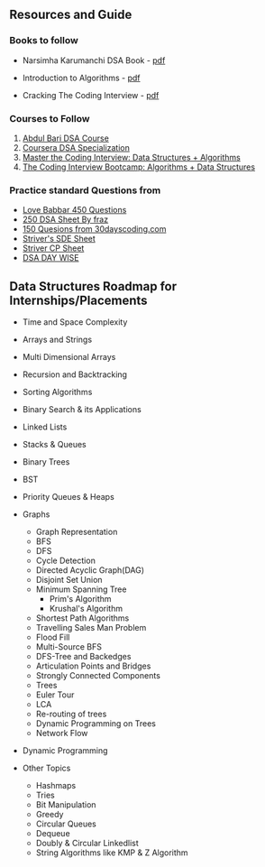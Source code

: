 ## Resources and Guide

### Books to follow

 * Narsimha Karumanchi DSA Book - [pdf](http://www.dhimangaurav.com/docs/data.pdf)
 * Introduction to Algorithms - [pdf]()

 * Cracking The Coding Interview - [pdf]()

### Courses to Follow

1) [Abdul Bari DSA Course](https://www.udemy.com/course/datastructurescncpp/)
2) [Coursera DSA Specialization](https://www.coursera.org/specializations/data-structures-algorithms)
3) [Master the Coding Interview: Data Structures + Algorithms](https://www.udemy.com/course/master-the-coding-interview-data-structures-algorithms/)
4) [The Coding Interview Bootcamp: Algorithms + Data Structures](https://www.udemy.com/course/coding-interview-bootcamp-algorithms-and-data-structure/)


### Practice standard Questions from

   - [Love Babbar 450 Questions](https://docs.google.com/spreadsheets/d/1FMdN_OCfOI0iAeDlqswCiC2DZzD4nPsb/edit#gid=1773184282)
   - [250 DSA Sheet By fraz](https://docs.google.com/spreadsheets/d/1puwzMECvMeq5mn_6xsfd84gmpDABi80384QkwLYnMlk/edit#gid=0)
   - [150 Quesions from 30dayscoding.com]()
   - [Striver's SDE Sheet](https://docs.google.com/document/d/1SM92efk8oDl8nyVw8NHPnbGexTS9W-1gmTEYfEurLWQ/edit)
   - [Striver CP Sheet](https://docs.google.com/document/d/1vShwt8yXYUOgkF53-iYAuJXWR7Yi5VSJrW2xB49o0PM/edit)
   - [DSA DAY WISE](https://docs.google.com/spreadsheets/d/11tevcTIBQsIvRKIZLbSzCeN4mCO6wD4O5meyrAIfSXw/edit#gid=136755630)


 ## Data Structures Roadmap for Internships/Placements

* Time and Space Complexity
* Arrays and Strings
* Multi Dimensional Arrays
* Recursion and Backtracking
* Sorting Algorithms
* Binary Search & its Applications
* Linked Lists
* Stacks & Queues
* Binary Trees
* BST
* Priority Queues & Heaps
* Graphs
   * Graph Representation
   * BFS
   * DFS
   * Cycle Detection
   * Directed Acyclic Graph(DAG)
   * Disjoint Set Union 
   * Minimum Spanning Tree
     * Prim's Algorithm
     * Krushal's Algorithm
   * Shortest Path Algorithms
   * Travelling Sales Man Problem
   * Flood Fill
   * Multi-Source BFS
   * DFS-Tree and Backedges
   * Articulation Points and Bridges
   * Strongly Connected Components
   * Trees
   * Euler Tour
   * LCA
   * Re-routing of trees
   * Dynamic Programming on Trees
   * Network Flow
 
* Dynamic Programming
* Other Topics
    * Hashmaps
    * Tries
    * Bit Manipulation
    * Greedy
    * Circular Queues
    * Dequeue
    * Doubly & Circular Linkedlist
    * String Algorithms like KMP & Z Algorithm

